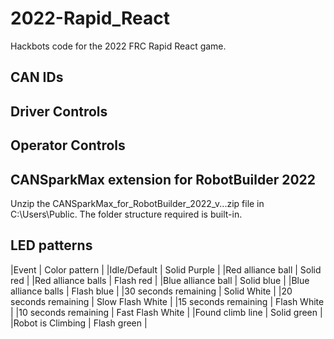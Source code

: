 # 2022-Rapid_React
Hackbots code for the 2022 FRC Rapid React game.

## CAN IDs



## Driver Controls



## Operator Controls


## CANSparkMax extension for RobotBuilder 2022
Unzip the CANSparkMax_for_RobotBuilder_2022_v...zip file in C:\Users\Public.  The folder structure required is built-in.

## LED patterns
|Event | Color pattern |
|Idle/Default | Solid Purple |
|Red alliance ball | Solid red |
|Red alliance balls | Flash red |
|Blue alliance ball | Solid blue  |
|Blue alliance balls | Flash blue |
|30 seconds remaining | Solid White |
|20 seconds remaining | Slow Flash White |
|15 seconds remaining | Flash White |
|10 seconds remaining | Fast Flash White |
|Found climb line | Solid green |
|Robot is Climbing | Flash green |